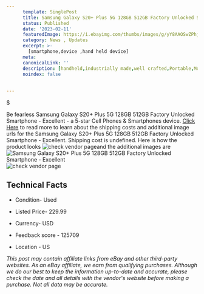 ```yaml
---
      template: SinglePost
      title: Samsung Galaxy S20+ Plus 5G 128GB 512GB Factory Unlocked Smartphone - Excellent
      status: Published
      date: '2023-02-11'
      featuredImage: https://i.ebayimg.com/thumbs/images/g/yY8AAOSwZPhjxZDy/s-l225.jpg
      category: News , Updates
      excerpt: >-
        [smartphone,device ,hand held device]
      meta:
      canonicalLink: ''
      description: [handheld,industrially made,well crafted,Portable,Mobile,Compact,Convenient,Lightweight,Maneuverable,Man-portable,Miniature,Carriable,Hand-held,Light,Holdable,Transportable,Mobile device,Pocket-sized,On-the-go,Wireless,Cordless,Compact size,Convenient size, smartphone,device ,hand held device]
      noindex: false
      
        
---
```

$

Be fearless Samsung Galaxy S20+ Plus 5G 128GB 512GB Factory Unlocked Smartphone - Excellent - a 5-star Cell Phones & Smartphones device. [Click Here](https://www.ebay.com/itm/144908314494?hash=item21bd35677e%3Ag%3AyY8AAOSwZPhjxZDy&mkevt=1&mkcid=1&mkrid=711-53200-19255-0&campid=%253CePNCampaignId%253E&customid=%253CreferenceId%253E&toolid=10049) to read more to learn about the shipping costs and additional image urls for the Samsung Galaxy S20+ Plus 5G 128GB 512GB Factory Unlocked Smartphone - Excellent. Shipping cost is undefined. Here is how the product looks ![check vendor page](https://i.ebayimg.com/thumbs/images/g/yY8AAOSwZPhjxZDy/s-l225.jpg)and the additional images are![Samsung Galaxy S20+ Plus 5G 128GB 512GB Factory Unlocked Smartphone - Excellent](https://i.ebayimg.com/images/g/yY8AAOSwZPhjxZDy/s-l1200.jpg)![check vendor page](https://origin-galleryplus.ebayimg.com/ws/web/144908314494_2_0_1/225x225.jpg,https://origin-galleryplus.ebayimg.com/ws/web/144908314494_3_0_1/225x225.jpg,https://origin-galleryplus.ebayimg.com/ws/web/144908314494_4_0_1/225x225.jpg,https://origin-galleryplus.ebayimg.com/ws/web/144908314494_5_0_1/225x225.jpg,https://origin-galleryplus.ebayimg.com/ws/web/144908314494_6_0_1/225x225.jpg,https://origin-galleryplus.ebayimg.com/ws/web/144908314494_7_0_1/225x225.jpg)



 ## Technical Facts 



     
      

 - Condition- Used 


      

 - Listed Price- 229.99 


      

 - Currency- USD 


      

 - Feedback score - 125709 


      

 - Location - US 


      
      

 *_This post may contain affiliate links from eBay and other third-party websites. As an eBay affiliate, we earn from qualifying purchases. Although we do our best to keep the information up-to-date and accurate, please check the date and all details with the vendor's website before making a purchase. Not all data may be accurate._*






